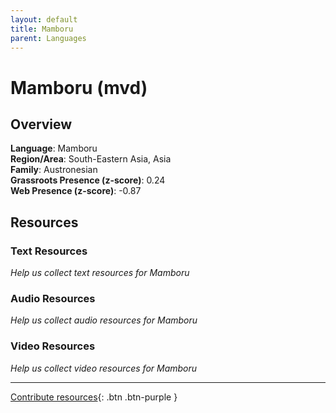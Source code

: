 ```yaml
---
layout: default
title: Mamboru
parent: Languages
---
```


# Mamboru (mvd)

## Overview

**Language**: Mamboru  
**Region/Area**: South-Eastern Asia, Asia  
**Family**: Austronesian  
**Grassroots Presence (z-score)**: 0.24  
**Web Presence (z-score)**: -0.87  

## Resources

### Text Resources
*Help us collect text resources for Mamboru*

### Audio Resources
*Help us collect audio resources for Mamboru*

### Video Resources
*Help us collect video resources for Mamboru*

---

[Contribute resources](https://forms.office.com/e/1SfLJx3u1r){: .btn .btn-purple }
